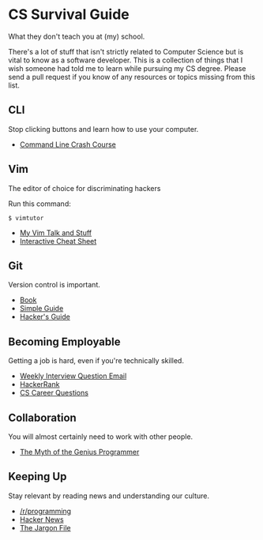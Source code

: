 # CS Survival Guide

What they don't teach you at (my) school.

There's a lot of stuff that isn't strictly related to Computer Science but is vital to know as a software developer.
This is a collection of things that I wish someone had told me to learn while pursuing my CS degree.
Please send a pull request if you know of any resources or topics missing from this list.

## CLI

Stop clicking buttons and learn how to use your computer.

* [Command Line Crash Course](http://cli.learncodethehardway.org/book/)

## Vim

The editor of choice for discriminating hackers

Run this command:

	$ vimtutor

* [My Vim Talk and Stuff](https://github.com/jonjonsonjr/vimtalk)
* [Interactive Cheat Sheet](http://sheet.shiar.nl/vi)

## Git

Version control is important.

* [Book](http://git-scm.com/book)
* [Simple Guide](http://rogerdudler.github.io/git-guide/)
* [Hacker's Guide](http://wildlyinaccurate.com/a-hackers-guide-to-git)

## Becoming Employable

Getting a job is hard, even if you're technically skilled.

* [Weekly Interview Question Email](https://www.interviewcake.com/free-weekly-coding-interview-problem-newsletter)
* [HackerRank](https://www.hackerrank.com/)
* [CS Career Questions](http://www.reddit.com/r/cscareerquestions/wiki/index)

## Collaboration

You will almost certainly need to work with other people.

* [The Myth of the Genius Programmer](https://www.youtube.com/watch?v=0SARbwvhupQ)

## Keeping Up

Stay relevant by reading news and understanding our culture.

* [/r/programming](http://www.reddit.com/r/programming/)
* [Hacker News](https://news.ycombinator.com/)
* [The Jargon File](http://www.catb.org/jargon/html/)
